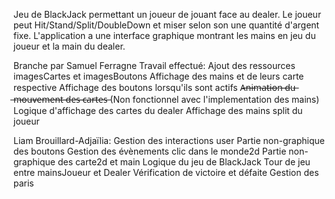 Jeu de BlackJack permettant un joueur de jouant face au dealer. Le joueur peut Hit/Stand/Split/DoubleDown et miser selon son une quantité d'argent fixe. L'application a une interface graphique montrant les mains en jeu du joueur et la main du dealer.

Branche par Samuel Ferragne
Travail effectué:
Ajout des ressources imagesCartes et imagesBoutons
Affichage des mains et de leurs carte respective
Affichage des boutons lorsqu'ils sont actifs
A̶n̶i̶m̶a̶t̶i̶o̶n̶ ̶d̶u̶ ̶m̶o̶u̶v̶e̶m̶e̶n̶t̶ ̶d̶e̶s̶ ̶c̶a̶r̶t̶e̶s̶ (Non fonctionnel avec l'implementation des mains)
Logique d'affichage des cartes du dealer
Affichage des mains split du joueur

Liam Brouillard-Adjaïlia:
Gestion des interactions user
Partie non-graphique des boutons
Gestion des évènements clic dans le monde2d
Partie non-graphique des carte2d et main
Logique du jeu de BlackJack
Tour de jeu entre mainsJoueur et Dealer
Vérification de victoire et défaite
Gestion des paris
